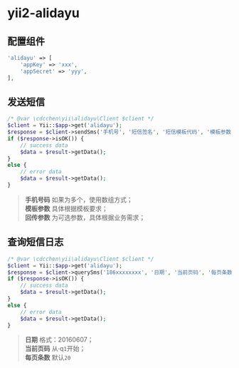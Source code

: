# yii2-alidayu

## 配置组件

```php
'alidayu' => [
    'appKey' => 'xxx',
    'appSecret' => 'yyy',
],
```


## 发送短信

```php
/* @var \cdcchen\yii\alidayu\Client $client */
$client = Yii::$app->get('alidayu');
$response = $client->sendSms('手机号', '短信签名', '短信模板代码', '模板参数', '回传参数');
if ($response->isOK()) {
    // success data
    $data = $result->getData();
}
else {
    // error data
    $data = $result->getData();
}
```

> **手机号码** 如果为多个，使用数组方式；  
> **模板参数** 具体根据模板要求；  
> **回传参数** 为可选参数，具体根据业务需求；

## 查询短信日志

```php
/* @var \cdcchen\yii\alidayu\Client $client */
$client = Yii::$app->get('alidayu');
$response = $client->querySms('186xxxxxxxx', '日期', '当前页码', '每页条数', '流水号');
if ($response->isOK()) {
    // success data
    $data = $result->getData();
}
else {
    // error data
    $data = $result->getData();
}
```

> **日期** 格式：20160607；  
> **当前页码** 从·q`1`开始；  
> **每页条数** 默认`20`
